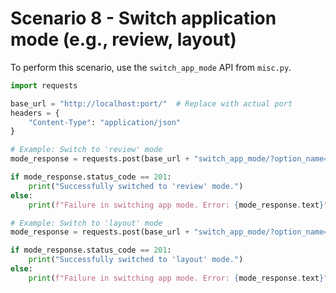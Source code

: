 # Scenario 8 - Switch application mode (e.g., review, layout)

To perform this scenario, use the `switch_app_mode` API from `misc.py`.

```python
import requests

base_url = "http://localhost:port/"  # Replace with actual port
headers = {
    "Content-Type": "application/json"
}

# Example: Switch to 'review' mode
mode_response = requests.post(base_url + "switch_app_mode/?option_name=review", headers=headers)

if mode_response.status_code == 201:
    print("Successfully switched to 'review' mode.")
else:
    print(f"Failure in switching app mode. Error: {mode_response.text}")

# Example: Switch to 'layout' mode
mode_response = requests.post(base_url + "switch_app_mode/?option_name=layout", headers=headers)

if mode_response.status_code == 201:
    print("Successfully switched to 'layout' mode.")
else:
    print(f"Failure in switching app mode. Error: {mode_response.text}")
```
